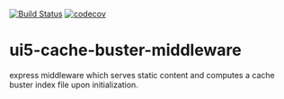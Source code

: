 [![Build Status](https://travis-ci.org/geekflyer/ui5-cache-buster-middleware.svg?branch=master)](https://travis-ci.org/geekflyer/ui5-cache-buster-middleware) [![codecov](https://codecov.io/gh/geekflyer/ui5-cache-buster-middleware/branch/master/graph/badge.svg)](https://codecov.io/gh/geekflyer/ui5-cache-buster-middleware)


ui5-cache-buster-middleware
===========================

express middleware which serves static content and computes a cache buster index file upon initialization.

